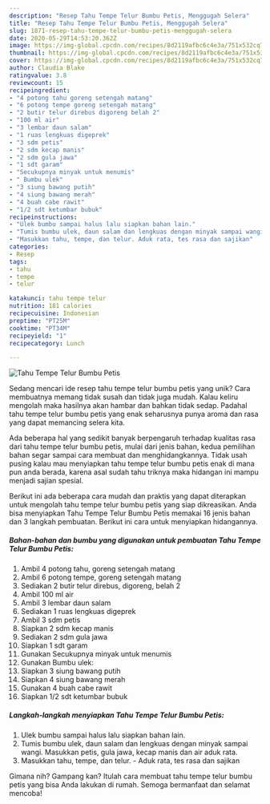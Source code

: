 ```yaml
---
description: "Resep Tahu Tempe Telur Bumbu Petis, Menggugah Selera"
title: "Resep Tahu Tempe Telur Bumbu Petis, Menggugah Selera"
slug: 1871-resep-tahu-tempe-telur-bumbu-petis-menggugah-selera
date: 2020-05-29T14:53:20.362Z
image: https://img-global.cpcdn.com/recipes/8d2119afbc6c4e3a/751x532cq70/tahu-tempe-telur-bumbu-petis-foto-resep-utama.jpg
thumbnail: https://img-global.cpcdn.com/recipes/8d2119afbc6c4e3a/751x532cq70/tahu-tempe-telur-bumbu-petis-foto-resep-utama.jpg
cover: https://img-global.cpcdn.com/recipes/8d2119afbc6c4e3a/751x532cq70/tahu-tempe-telur-bumbu-petis-foto-resep-utama.jpg
author: Claudia Blake
ratingvalue: 3.8
reviewcount: 15
recipeingredient:
- "4 potong tahu goreng setengah matang"
- "6 potong tempe goreng setengah matang"
- "2 butir telur direbus digoreng belah 2"
- "100 ml air"
- "3 lembar daun salam"
- "1 ruas lengkuas digeprek"
- "3 sdm petis"
- "2 sdm kecap manis"
- "2 sdm gula jawa"
- "1 sdt garam"
- "Secukupnya minyak untuk menumis"
- " Bumbu ulek"
- "3 siung bawang putih"
- "4 siung bawang merah"
- "4 buah cabe rawit"
- "1/2 sdt ketumbar bubuk"
recipeinstructions:
- "Ulek bumbu sampai halus lalu siapkan bahan lain."
- "Tumis bumbu ulek, daun salam dan lengkuas dengan minyak sampai wangi. Masukkan petis, gula jawa, kecap manis dan air aduk rata."
- "Masukkan tahu, tempe, dan telur. Aduk rata, tes rasa dan sajikan"
categories:
- Resep
tags:
- tahu
- tempe
- telur

katakunci: tahu tempe telur 
nutrition: 181 calories
recipecuisine: Indonesian
preptime: "PT25M"
cooktime: "PT34M"
recipeyield: "1"
recipecategory: Lunch

---
```



![Tahu Tempe Telur Bumbu Petis](https://img-global.cpcdn.com/recipes/8d2119afbc6c4e3a/751x532cq70/tahu-tempe-telur-bumbu-petis-foto-resep-utama.jpg)

Sedang mencari ide resep tahu tempe telur bumbu petis yang unik? Cara membuatnya memang tidak susah dan tidak juga mudah. Kalau keliru mengolah maka hasilnya akan hambar dan bahkan tidak sedap. Padahal tahu tempe telur bumbu petis yang enak seharusnya punya aroma dan rasa yang dapat memancing selera kita.



Ada beberapa hal yang sedikit banyak berpengaruh terhadap kualitas rasa dari tahu tempe telur bumbu petis, mulai dari jenis bahan, kedua pemilihan bahan segar sampai cara membuat dan menghidangkannya. Tidak usah pusing kalau mau menyiapkan tahu tempe telur bumbu petis enak di mana pun anda berada, karena asal sudah tahu triknya maka hidangan ini mampu menjadi sajian spesial.


Berikut ini ada beberapa cara mudah dan praktis yang dapat diterapkan untuk mengolah tahu tempe telur bumbu petis yang siap dikreasikan. Anda bisa menyiapkan Tahu Tempe Telur Bumbu Petis memakai 16 jenis bahan dan 3 langkah pembuatan. Berikut ini cara untuk menyiapkan hidangannya.

<!--inarticleads1-->

##### Bahan-bahan dan bumbu yang digunakan untuk pembuatan Tahu Tempe Telur Bumbu Petis:

1. Ambil 4 potong tahu, goreng setengah matang
1. Ambil 6 potong tempe, goreng setengah matang
1. Sediakan 2 butir telur direbus, digoreng, belah 2
1. Ambil 100 ml air
1. Ambil 3 lembar daun salam
1. Sediakan 1 ruas lengkuas digeprek
1. Ambil 3 sdm petis
1. Siapkan 2 sdm kecap manis
1. Sediakan 2 sdm gula jawa
1. Siapkan 1 sdt garam
1. Gunakan Secukupnya minyak untuk menumis
1. Gunakan  Bumbu ulek:
1. Siapkan 3 siung bawang putih
1. Siapkan 4 siung bawang merah
1. Gunakan 4 buah cabe rawit
1. Siapkan 1/2 sdt ketumbar bubuk




<!--inarticleads2-->

##### Langkah-langkah menyiapkan Tahu Tempe Telur Bumbu Petis:

1. Ulek bumbu sampai halus lalu siapkan bahan lain.
1. Tumis bumbu ulek, daun salam dan lengkuas dengan minyak sampai wangi. Masukkan petis, gula jawa, kecap manis dan air aduk rata.
1. Masukkan tahu, tempe, dan telur. - Aduk rata, tes rasa dan sajikan




Gimana nih? Gampang kan? Itulah cara membuat tahu tempe telur bumbu petis yang bisa Anda lakukan di rumah. Semoga bermanfaat dan selamat mencoba!
